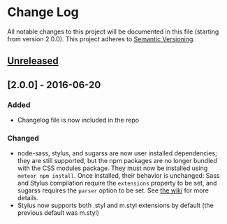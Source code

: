 # Change Log
All notable changes to this project will be documented in this file (starting from version 2.0.0).
This project adheres to [Semantic Versioning](http://semver.org/).

## [Unreleased]

## [2.0.0] - 2016-06-20
### Added
- Changelog file is now included in the repo

### Changed
- node-sass, stylus, and sugarss are now user installed dependencies; they are still supported, but the npm packages are no longer bundled with the CSS modules package.
They must now be installed using `meteor npm install`.
Once installed, their behavior is unchanged: Sass and Stylus compilation require the `extensions` property to be set, and sugarss requires the `parser` option to be set.
See [the wiki](https://github.com/nathantreid/meteor-css-modules/wiki) for more details.
- Stylus now supports both .styl and m.styl extensions by default (the previous default was m.styl)

[Unreleased]: https://github.com/nathantreid/meteor-css-modules/compare/v2.0.0...HEAD
